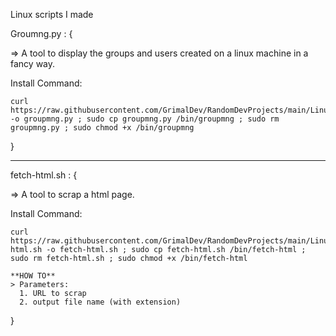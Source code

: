 Linux scripts I made

Groumng.py : {

  => A tool to display the groups and users created on a linux machine in a fancy way.
  
   Install Command:
   
    curl https://raw.githubusercontent.com/GrimalDev/RandomDevProjects/main/LinuxScripts/groupmng.py -o groupmng.py ; sudo cp groupmng.py /bin/groupmng ; sudo rm groupmng.py ; sudo chmod +x /bin/groupmng

}

---

fetch-html.sh : {

  => A tool to scrap a html page.
  
   Install Command:
   
    curl https://raw.githubusercontent.com/GrimalDev/RandomDevProjects/main/LinuxScripts/fetch-html.sh -o fetch-html.sh ; sudo cp fetch-html.sh /bin/fetch-html ; sudo rm fetch-html.sh ; sudo chmod +x /bin/fetch-html
    
    **HOW TO**
    > Parameters:
      1. URL to scrap
      2. output file name (with extension)

}
